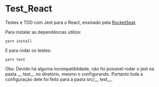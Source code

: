 # Test_React
Testes e TDD com Jest para o React, ensinado pela [RocketSeat](http://rocketseat.com.br/).

Para instalar as dependências utilize: 
```
yarn install
```
E para rodar os testes:
```
yarn test
```
Obs: Devido há alguma incompatiblidade, não foi possível rodar o jest na pasta __ test__ no diretório, mesmo o configurando. Portanto toda a configuração dele foi feito para a pasta src/__ test__.
